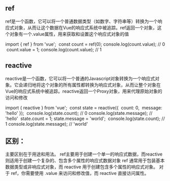 ## ref
ref是一个函数，它可以将一个普通数据类型（如数字、字符串等）转换为一个响应式对象，从而让这个数据在Vue的响应式系统中被追踪。ref返回一个对象，这个对象有一个.value属性，用来获取和设置这个响应式对象的值

import { ref } from 'vue';
​
const count = ref(0);
console.log(count.value); // 0
​
count.value = 1;
console.log(count.value); // 1

## reactive
reactive是一个函数，它可以将一个普通的Javascript对象转换为一个响应式对象。它会递归地将这个对象的所有属性都转换为响应式对象，从而让整个对象在Vue的响应式系统中被追踪。reactive返回一个Proxy对象，用来代理原始对象的访问和修改

import { reactive } from 'vue';
​
const state = reactive({
  count: 0,
  message: 'hello'
});
​
console.log(state.count); // 0
console.log(state.message); // 'hello'
​
state.count = 1;
state.message = 'world';
​
console.log(state.count); // 1
console.log(state.message); // 'world'

## 区别：
主要区别在于用途和用法。
ref主要用于创建一个单一的响应式数据，而reactive则适用于创建一个复杂的、包含多个属性的响应式数据对象
ref 通常用于包装基本数据类型或非响应式对象，而 reactive 用于创建包含多个属性的响应式对象。
对于 ref，你需要使用 .value 来访问和修改值，而 reactive 直接访问属性。
